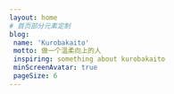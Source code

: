```yaml
---
layout: home
# 首页部分元素定制
blog:
 name: 'Kurobakaito'
 motto: 做一个温柔向上的人
 inspiring: something about kurobakaito
 minScreenAvatar: true
 pageSize: 6
---
```


